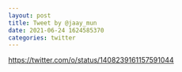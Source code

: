 ```yaml
--- 
layout: post 
title: Tweet by @jaay_mun 
date: 2021-06-24 1624585370 
categories: twitter 
--- 
```

https://twitter.com/o/status/1408239161157591044